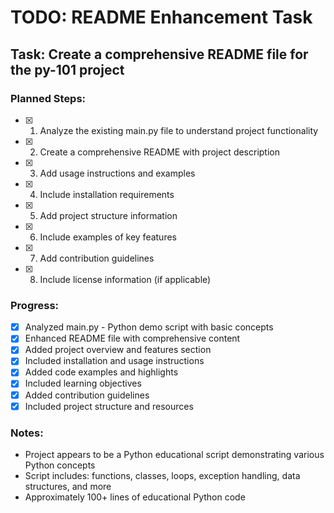 # TODO: README Enhancement Task

## Task: Create a comprehensive README file for the py-101 project

### Planned Steps:
- [x] 1. Analyze the existing main.py file to understand project functionality
- [x] 2. Create a comprehensive README with project description
- [x] 3. Add usage instructions and examples
- [x] 4. Include installation requirements
- [x] 5. Add project structure information
- [x] 6. Include examples of key features
- [x] 7. Add contribution guidelines
- [x] 8. Include license information (if applicable)

### Progress:
- [x] Analyzed main.py - Python demo script with basic concepts
- [x] Enhanced README file with comprehensive content
- [x] Added project overview and features section
- [x] Included installation and usage instructions
- [x] Added code examples and highlights
- [x] Included learning objectives
- [x] Added contribution guidelines
- [x] Included project structure and resources

### Notes:
- Project appears to be a Python educational script demonstrating various Python concepts
- Script includes: functions, classes, loops, exception handling, data structures, and more
- Approximately 100+ lines of educational Python code
